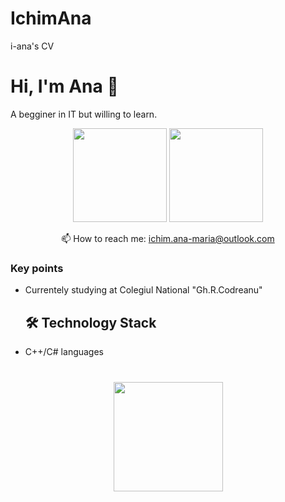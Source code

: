 # IchimAna
i-ana's CV
# Hi, I'm Ana 👋
A begginer in IT but willing to learn.
<p align='center'>
   <a href="https://github-readme-stats.vercel.app/api?username=i-ana&show_icons=true&count_private=true"><img
           height=150
           src="https://github-readme-stats.vercel.app/api?username=i-ana&show_icons=true&count_private=true"/></a>
   <a href="https://github.com/i-ana/github-readme-stats"><img height=150
                                                                  src="https://github-readme-stats.vercel.app/api/top-langs/?username=i-ana&layout=compact"/></a>
</p>
   </a>
<p align='center'>
   📫 How to reach me: <a href='mailto:ichim.ana-maria@outlook.com'>ichim.ana-maria@outlook.com</a>
</p>

### Key points
* Currentely studying at Colegiul National "Gh.R.Codreanu"

  ## 🛠 Technology Stack
*   C++/C# languages

<div align="center" style="margin: 40px 0">
   <a href="https://github.com/i-ana/github-profile-views-counter">
       <img width="175px" src="https://komarev.com/ghpvc/?username=i-ana&color=DE002D">
   </a>
</div>

